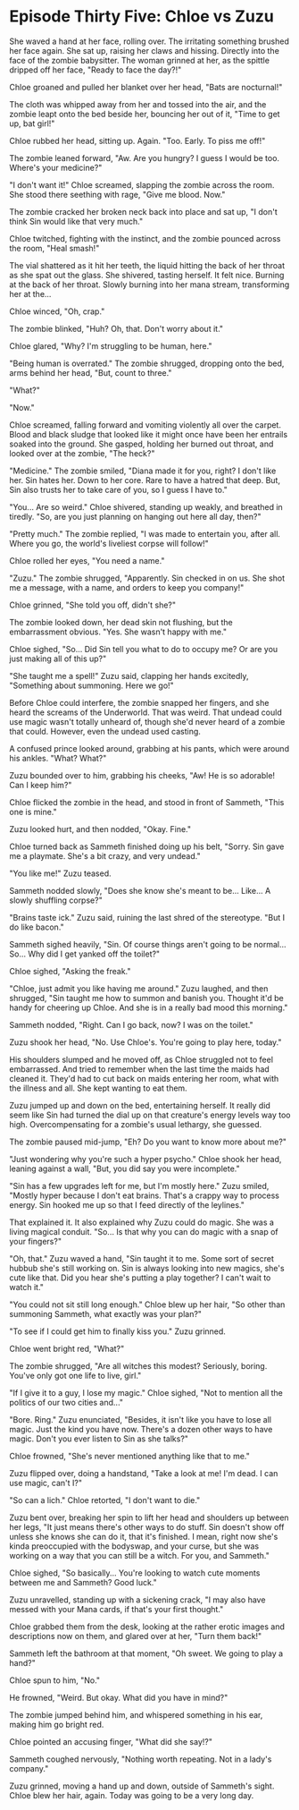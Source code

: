 # Episode Thirty Five: Chloe vs Zuzu

She waved a hand at her face, rolling over. The irritating something brushed her face again. She sat up, raising her claws and hissing. Directly into the face of the zombie babysitter. The woman grinned at her, as the spittle dripped off her face, "Ready to face the day?!"

Chloe groaned and pulled her blanket over her head, "Bats are nocturnal!"

The cloth was whipped away from her and tossed into the air, and the zombie leapt onto the bed beside her, bouncing her out of it, "Time to get up, bat girl!"

Chloe rubbed her head, sitting up. Again. "Too. Early. To piss me off!"

The zombie leaned forward, "Aw. Are you hungry? I guess I would be too. Where's your medicine?"

"I don't want it!" Chloe screamed, slapping the zombie across the room. She stood there seething with rage, "Give me blood. Now."

The zombie cracked her broken neck back into place and sat up, "I don't think Sin would like that very much."

Chloe twitched, fighting with the instinct, and the zombie pounced across the room, "Heal smash!"

The vial shattered as it hit her teeth, the liquid hitting the back of her throat as she spat out the glass. She shivered, tasting herself. It felt nice. Burning at the back of her throat. Slowly burning into her mana stream, transforming her at the...

Chloe winced, "Oh, crap."

The zombie blinked, "Huh? Oh, that. Don't worry about it."

Chloe glared, "Why? I'm struggling to be human, here."

"Being human is overrated." The zombie shrugged, dropping onto the bed, arms behind her head, "But, count to three."

"What?"

"Now."

Chloe screamed, falling forward and vomiting violently all over the carpet. Blood and black sludge that looked like it might once have been her entrails soaked into the ground. She gasped, holding her burned out throat, and looked over at the zombie, "The heck?"

"Medicine." The zombie smiled, "Diana made it for you, right? I don't like her. Sin hates her. Down to her core. Rare to have a hatred that deep. But, Sin also trusts her to take care of you, so I guess I have to."

"You... Are so weird." Chloe shivered, standing up weakly, and breathed in tiredly. "So, are you just planning on hanging out here all day, then?"

"Pretty much." The zombie replied, "I was made to entertain you, after all. Where you go, the world's liveliest corpse will follow!"

Chloe rolled her eyes, "You need a name."

"Zuzu." The zombie shrugged, "Apparently. Sin checked in on us. She shot me a message, with a name, and orders to keep you company!"

Chloe grinned, "She told you off, didn't she?"

The zombie looked down, her dead skin not flushing, but the embarrassment obvious. "Yes. She wasn't happy with me."

Chloe sighed, "So... Did Sin tell you what to do to occupy me? Or are you just making all of this up?"

"She taught me a spell!" Zuzu said, clapping her hands excitedly, "Something about summoning. Here we go!"

Before Chloe could interfere, the zombie snapped her fingers, and she heard the screams of the Underworld. That was weird. That undead could use magic wasn't totally unheard of, though she'd never heard of a zombie that could. However, even the undead used casting.

A confused prince looked around, grabbing at his pants, which were around his ankles. "What? What?"

Zuzu bounded over to him, grabbing his cheeks, "Aw! He is so adorable! Can I keep him?"

Chloe flicked the zombie in the head, and stood in front of Sammeth, "This one is mine."

Zuzu looked hurt, and then nodded, "Okay. Fine."

Chloe turned back as Sammeth finished doing up his belt, "Sorry. Sin gave me a playmate. She's a bit crazy, and very undead."

"You like me!" Zuzu teased.

Sammeth nodded slowly, "Does she know she's meant to be... Like... A slowly shuffling corpse?"

"Brains taste ick." Zuzu said, ruining the last shred of the stereotype. "But I do like bacon."

Sammeth sighed heavily, "Sin. Of course things aren't going to be normal... So... Why did I get yanked off the toilet?"

Chloe sighed, "Asking the freak."

"Chloe, just admit you like having me around." Zuzu laughed, and then shrugged, "Sin taught me how to summon and banish you. Thought it'd be handy for cheering up Chloe. And she is in a really bad mood this morning."

Sammeth nodded, "Right. Can I go back, now? I was on the toilet."

Zuzu shook her head, "No. Use Chloe's. You're going to play here, today."

His shoulders slumped and he moved off, as Chloe struggled not to feel embarrassed. And tried to remember when the last time the maids had cleaned it. They'd had to cut back on maids entering her room, what with the illness and all. She kept wanting to eat them.

Zuzu jumped up and down on the bed, entertaining herself. It really did seem like Sin had turned the dial up on that creature's energy levels way too high. Overcompensating for a zombie's usual lethargy, she guessed.

The zombie paused mid-jump, "Eh? Do you want to know more about me?"

"Just wondering why you're such a hyper psycho." Chloe shook her head, leaning against a wall, "But, you did say you were incomplete."

"Sin has a few upgrades left for me, but I'm mostly here." Zuzu smiled, "Mostly hyper because I don't eat brains. That's a crappy way to process energy. Sin hooked me up so that I feed directly of the leylines."

That explained it. It also explained why Zuzu could do magic. She was a living magical conduit. "So... Is that why you can do magic with a snap of your fingers?"

"Oh, that." Zuzu waved a hand, "Sin taught it to me. Some sort of secret hubbub she's still working on. Sin is always looking into new magics, she's cute like that. Did you hear she's putting a play together? I can't wait to watch it."

"You could not sit still long enough." Chloe blew up her hair, "So other than summoning Sammeth, what exactly was your plan?"

"To see if I could get him to finally kiss you." Zuzu grinned.

Chloe went bright red, "What?"

The zombie shrugged, "Are all witches this modest? Seriously, boring. You've only got one life to live, girl."

"If I give it to a guy, I lose my magic." Chloe sighed, "Not to mention all the politics of our two cities and..."

"Bore. Ring." Zuzu enunciated, "Besides, it isn't like you have to lose all magic. Just the kind you have now. There's a dozen other ways to have magic. Don't you ever listen to Sin as she talks?"

Chloe frowned, "She's never mentioned anything like that to me."

Zuzu flipped over, doing a handstand, "Take a look at me! I'm dead. I can use magic, can't I?"

"So can a lich." Chloe retorted, "I don't want to die."

Zuzu bent over, breaking her spin to lift her head and shoulders up between her legs, "It just means there's other ways to do stuff. Sin doesn't show off unless she knows she can do it, that it's finished. I mean, right now she's kinda preoccupied with the bodyswap, and your curse, but she was working on a way that you can still be a witch. For you, and Sammeth."

Chloe sighed, "So basically... You're looking to watch cute moments between me and Sammeth? Good luck."

Zuzu unravelled, standing up with a sickening crack, "I may also have messed with your Mana cards, if that's your first thought."

Chloe grabbed them from the desk, looking at the rather erotic images and descriptions now on them, and glared over at her, "Turn them back!"

Sammeth left the bathroom at that moment, "Oh sweet. We going to play a hand?"

Chloe spun to him, "No."

He frowned, "Weird. But okay. What did you have in mind?"

The zombie jumped behind him, and whispered something in his ear, making him go bright red.

Chloe pointed an accusing finger, "What did she say!?"

Sammeth coughed nervously, "Nothing worth repeating. Not in a lady's company."

Zuzu grinned, moving a hand up and down, outside of Sammeth's sight. Chloe blew her hair, again. Today was going to be a very long day.
